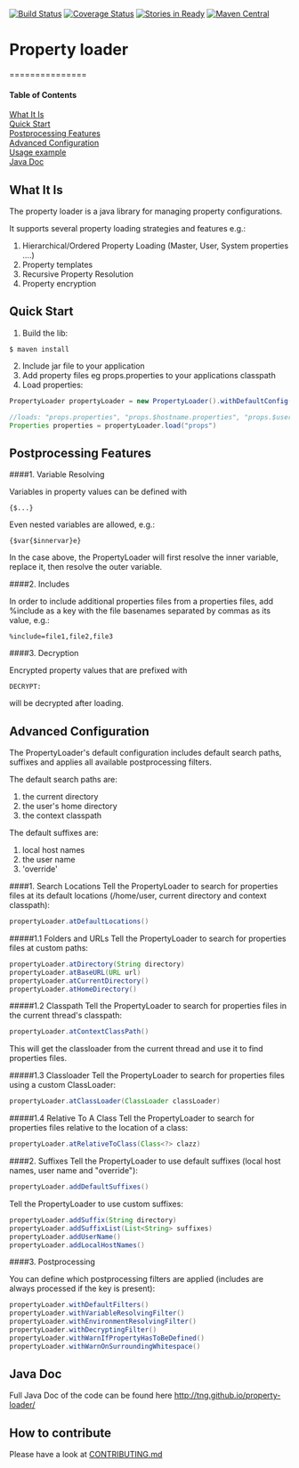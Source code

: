 [![Build Status](https://travis-ci.org/TNG/property-loader.svg?branch=master)](https://travis-ci.org/TNG/property-loader)
[![Coverage Status](https://coveralls.io/repos/TNG/property-loader/badge.svg?branch=master&service=github)](https://coveralls.io/github/TNG/property-loader?branch=master)
[![Stories in Ready](https://badge.waffle.io/TNG/property-loader.png?label=ready&title=Ready)](http://waffle.io/TNG/property-loader)
[![Maven     Central](https://img.shields.io/maven-central/v/com.tngtech.java/property-loader.svg)](http://search.maven.org/#search%7Cgav%7C1%7Cg%3A%22com.tngtech.java%22%20AND%20a%3A%22property-loader%22)

# Property loader
===============

#### Table of Contents
[What It Is](#what-is-it)    
[Quick Start](#quick-start)  
[Postprocessing Features](#postprocessing-features)   
[Advanced Configuration](#advanced-configuration)  
[Usage example](#usage-example)  
[Java Doc](#java-doc)  

What It Is
----------

The property loader is a java library for managing property configurations.

It supports several property loading strategies and features e.g.:

1. Hierarchical/Ordered Property Loading (Master, User, System properties ....)
2. Property templates
3. Recursive Property Resolution
4. Property encryption

Quick Start
-----------

1. Build the lib:
```
$ maven install
```
2. Include jar file to your application
3. Add property files eg props.properties to your applications classpath
4. Load properties:

```java
PropertyLoader propertyLoader = new PropertyLoader().withDefaultConfig();

//loads: "props.properties", "props.$hostname.properties", "props.$user.properties"
Properties properties = propertyLoader.load("props")
```

Postprocessing Features
-----------------------

####1. Variable Resolving

Variables in property values can be defined with
```
{$...}
```
Even nested variables are allowed, e.g.:
```
{$var{$innervar}e}
```
In the case above, the PropertyLoader will first resolve the inner variable, replace it, then resolve the outer variable.

####2. Includes

In order to include additional properties files from a properties files, add %include as a key with the file basenames
separated by commas as its value, e.g.:
```
%include=file1,file2,file3
```

####3. Decryption

Encrypted property values that are prefixed with
```
DECRYPT:
```
will be decrypted after loading.


Advanced Configuration
----------------------

The PropertyLoader's default configuration includes default search paths, suffixes and applies all available postprocessing filters.

The default search paths are:   
1. the current directory   
2. the user's home directory   
3. the context classpath   

The default suffixes are:   
1. local host names   
2. the user name   
3. 'override'   

####1. Search Locations
Tell the PropertyLoader to search for properties files at its default locations (/home/user, current directory and context classpath):
```java
propertyLoader.atDefaultLocations()
```

#####1.1 Folders and URLs
Tell the PropertyLoader to search for properties files at custom paths:
```java
propertyLoader.atDirectory(String directory)
propertyLoader.atBaseURL(URL url)
propertyLoader.atCurrentDirectory()
propertyLoader.atHomeDirectory()
```

#####1.2 Classpath
Tell the PropertyLoader to search for properties files in the current thread's classpath:
```java
propertyLoader.atContextClassPath()
```
This will get the classloader from the current thread and use it to find properties files.

#####1.3 Classloader
Tell the PropertyLoader to search for properties files using a custom ClassLoader:
```java
propertyLoader.atClassLoader(ClassLoader classLoader)
```

#####1.4 Relative To A Class
Tell the PropertyLoader to search for properties files relative to the location of a class:
```java
propertyLoader.atRelativeToClass(Class<?> clazz)
```

####2. Suffixes
Tell the PropertyLoader to use default suffixes (local host names, user name and "override"):
```java
propertyLoader.addDefaultSuffixes()
```
Tell the PropertyLoader to use custom suffixes:
```java
propertyLoader.addSuffix(String directory)
propertyLoader.addSuffixList(List<String> suffixes)
propertyLoader.addUserName()
propertyLoader.addLocalHostNames()
```

####3. Postprocessing

You can define which postprocessing filters are applied (includes are always processed if the key is present):
```java
propertyLoader.withDefaultFilters() 
propertyLoader.withVariableResolvingFilter() 
propertyLoader.withEnvironmentResolvingFilter() 
propertyLoader.withDecryptingFilter()
propertyLoader.withWarnIfPropertyHasToBeDefined() 
propertyLoader.withWarnOnSurroundingWhitespace() 
```

Java Doc
--------

Full Java Doc of the code can be found here http://tng.github.io/property-loader/

How to contribute
-----------------
Please have a look at [CONTRIBUTING.md](CONTRIBUTING.md)
